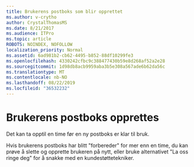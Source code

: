 ```yaml
---
title: Brukerens postboks som blir opprettet
ms.author: v-crytho
author: CrystalThomasMS
ms.date: 8/21/2017
ms.audience: ITPro
ms.topic: article
ROBOTS: NOINDEX, NOFOLLOW
localization_priority: Normal
ms.assetid: 6ad981b2-cb62-4495-b852-88df10299fe3
ms.openlocfilehash: 4330242cfbc9c388477430b59e8d268af52a2e28
ms.sourcegitcommit: 1d98db8acb9959aba3b5e308a567ade6b62da56c
ms.translationtype: MT
ms.contentlocale: nb-NO
ms.lasthandoff: 08/22/2019
ms.locfileid: "36532232"
---
```

# <a name="your-users-mailbox-is-being-created"></a>Brukerens postboks opprettes

Det kan ta opptil en time før en ny postboks er klar til bruk.
  
Hvis brukerens postboks har blitt "forbereder" for mer enn en time, du kan prøve å slette og opprette brukeren på nytt, eller bruke alternativet "La oss ringe deg" for å snakke med en kundestøttetekniker.
  

